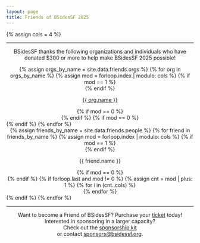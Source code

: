 ```yaml
---
layout: page
title: Friends of BSidesSF 2025
---
```


{% assign cols = 4 %}

<hr style="margin-bottom: 5px" />
<div style="text-align: center" class="friends {{ class.class }}">
<center>
  <p>BSidesSF thanks the following organizations and individuals who have donated $300 or more to help make BSidesSF 2025 possible!</p>
</center>
{% assign orgs_by_name = site.data.friends.orgs %}
{% for org in orgs_by_name  %}
    {% assign mod = forloop.index | modulo: cols %}
      {% if mod == 1 %}
      <div class="friends row">
      {% endif %}
        <div class="friends column">
          <a href="{{org.link}}" target="_{{org.name}}" rel="noopener noreferrer">
            <p>{{ org.name }}</p>
          </a>
        </div>
      {% if mod == 0 %}
      </div>
      {% endif %}
    {% if mod == 0 %}
    </div>
    {% endif %}
{% endfor %}
</div>

<div style="text-align: center" class="friends {{ class.class }}">
  {% assign friends_by_name = site.data.friends.people %}
  {% for friend in friends_by_name %} 
    {% assign mod = forloop.index | modulo: cols %} 
    {% if mod == 1 %}
    <div class="friends row">
    {% endif %}
      <div class="friends column">
         <p>{{ friend.name }}</p>
      </div>
    {% if mod == 0 %}
    </div>
    {% endif %} 
    {% if forloop.last and mod != 0 %}
      {% assign cnt =  mod | plus: 1 %}
      {% for i in (cnt..cols) %}
        <div class="friends column">
          <!-- column filler -->
        </div>
      {% endfor %}
    </div>
    {% endif %}
  {% endfor %}
</div>

<hr style="margin-bottom: 5px" />

<center>
  <p>
    Want to become a Friend of BSidesSF? Purchase your <a href="/tickets">ticket</a> today!
    <br/>Interested in sponsoring in a larger capacity?
    <br/>Check out the <a href="{{ site.data.sponsors.sponsorship_kit_url }}">sponsorship kit</a>
    <br/>or contact <a href="mailto:sponsors@bsidessf.org">sponsors@bsidessf.org</a>.
  </p>
</center>
